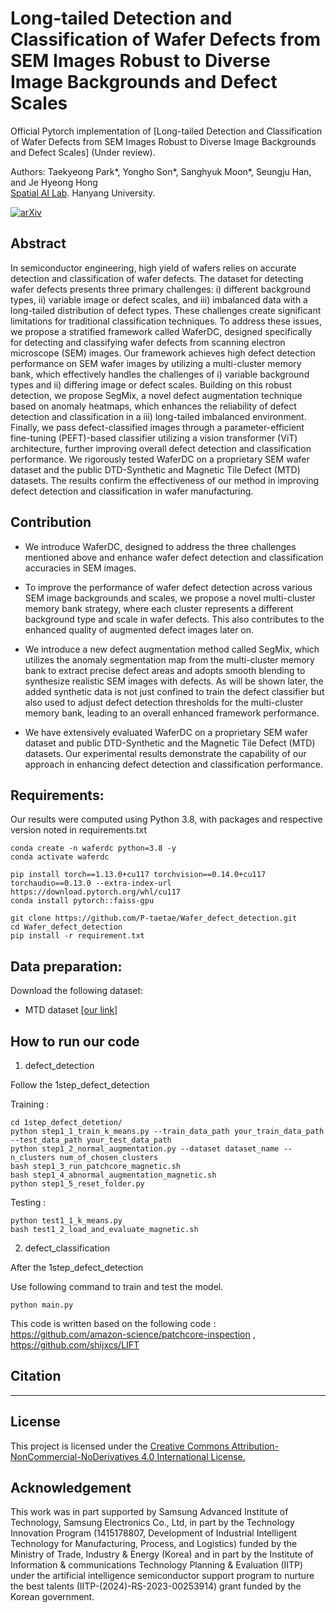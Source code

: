 # Long-tailed Detection and Classification of Wafer Defects from SEM Images Robust to Diverse Image Backgrounds and Defect Scales

Official Pytorch implementation of [Long-tailed Detection and Classification of Wafer Defects from SEM Images Robust to Diverse Image Backgrounds and Defect Scales] (Under review).

Authors: Taekyeong Park*, Yongho Son*, Sanghyuk Moon*, Seungju Han, and Je Hyeong Hong
<br>[Spatial AI Lab](https://sail.hanyang.ac.kr/). Hanyang University.<br>

<a href="https://github.com/SpatialAILab/WaferDC">
    <img src="https://img.shields.io/badge/arXiv-2407.02286-red?logo=arXiv" alt="arXiv">
</a>

## Abstract
In semiconductor engineering, high yield of wafers relies on accurate detection and classification of wafer defects.
The dataset for detecting wafer defects presents three primary challenges: i) different background types, ii) variable image or defect scales, and iii) imbalanced data with a long-tailed distribution of defect types. These challenges create significant limitations for traditional classification techniques. To address these issues, we propose a stratified framework called WaferDC, designed specifically for detecting and classifying wafer defects from scanning electron microscope (SEM) images.
Our framework achieves high defect detection performance on SEM wafer images by utilizing a multi-cluster memory bank, which effectively handles the challenges of i) variable background types and ii) differing image or defect scales.
Building on this robust detection, we propose SegMix, a novel defect augmentation technique based on anomaly heatmaps, which enhances the reliability of defect detection and classification in a iii) long-tailed imbalanced environment. 
Finally, we pass defect-classified images through a parameter-efficient fine-tuning (PEFT)-based classifier utilizing a vision transformer (ViT) architecture, further improving overall defect detection and classification performance.
We rigorously tested WaferDC on a proprietary SEM wafer dataset and the public DTD-Synthetic and Magnetic Tile Defect (MTD) datasets. The results confirm the effectiveness of our method in improving defect detection and classification in wafer manufacturing.

## Contribution
- We introduce WaferDC, designed to address the three challenges mentioned above and enhance wafer defect detection and classification accuracies in SEM images.

- To improve the performance of wafer defect detection across various SEM image backgrounds and scales, we propose a novel multi-cluster memory bank strategy, where each cluster represents a different background type and scale in wafer defects. This also contributes to the enhanced quality of augmented defect images later on.

- We introduce a new defect augmentation method called SegMix, which utilizes the anomaly segmentation map from the multi-cluster memory bank to extract precise defect areas and adopts smooth blending to synthesize realistic SEM images with defects.
As will be shown later, the added synthetic data is not just confined to train the defect classifier but also used to adjust defect detection thresholds for the multi-cluster memory bank, leading to an overall enhanced framework performance.

- We have extensively evaluated WaferDC on a proprietary SEM wafer dataset and public DTD-Synthetic and the Magnetic Tile Defect (MTD) datasets. Our experimental results demonstrate the capability of our approach in enhancing defect detection and classification performance.

## Requirements:
Our results were computed using Python 3.8, with packages and respective version noted in requirements.txt
````
conda create -n waferdc python=3.8 -y
conda activate waferdc

pip install torch==1.13.0+cu117 torchvision==0.14.0+cu117 torchaudio==0.13.0 --extra-index-url https://download.pytorch.org/whl/cu117
conda install pytorch::faiss-gpu

git clone https://github.com/P-taetae/Wafer_defect_detection.git
cd Wafer_defect_detection
pip install -r requirement.txt
````

## Data preparation:
Download the following dataset:
- MTD dataset [[our link]](https://drive.google.com/file/d/1HbOv2rG2ODKjGvFx4wYm3iI01cOCOsRR/view?usp=sharing)

## How to run our code
1. defect_detection

Follow the 1step_defect_detection

Training :
```
cd 1step_defect_detetion/
python step1_1_train_k_means.py --train_data_path your_train_data_path --test_data_path your_test_data_path
python step1_2_normal_augmentation.py --dataset dataset_name --n_clusters num_of_chosen_clusters
bash step1_3_run_patchcore_magnetic.sh
bash step1_4_abnormal_augmentation_magnetic.sh
python step1_5_reset_folder.py
```

Testing :
```
python test1_1_k_means.py
bash test1_2_load_and_evaluate_magnetic.sh
```

2. defect_classification


After the 1step_defect_detection

Use following command to train and test the model.
```
python main.py
```

This code is written based on the following code : https://github.com/amazon-science/patchcore-inspection , https://github.com/shijxcs/LIFT

## Citation
---

## License
This project is licensed under the [Creative Commons Attribution-NonCommercial-NoDerivatives 4.0 International License.](https://creativecommons.org/licenses/by-nc-nd/4.0/)

## Acknowledgement
This work was in part supported by Samsung Advanced Institute of Technology, Samsung Electronics Co., Ltd, in part by the Technology Innovation Program (1415178807, Development of Industrial Intelligent Technology for Manufacturing, Process, and Logistics) funded by the Ministry of Trade, Industry & Energy (Korea) and in part by the Institute of Information & communications Technology Planning & Evaluation (IITP) under the artificial intelligence semiconductor support program to nurture the best talents (IITP-(2024)-RS-2023-00253914) grant funded by the Korean government.
